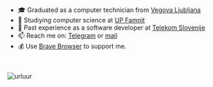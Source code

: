 - 🎓 Graduated as a computer technician from [Vegova Ljubljana](https://www.vegova.si/)
- 🏫 Studiying computer science at [UP Famnit](https://www.famnit.upr.si/en)
- 💼 Past experience as a software developer at [Telekom Slovenije](https://www.telekom.si/) 
- 📫 Reach me on: [Telegram](https://t.me/urluur/) or [mail](mailto:luka.urs@icloud.com)
- 💰 Use [Brave Browser](https://brave.com) to support me.

<br>
<p>
<img align="left" src="https://github-readme-stats.vercel.app/api/top-langs?username=urluur&show_icons=true&locale=en&layout=compact&theme=dark" alt="urluur" />
</p>
